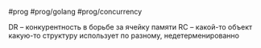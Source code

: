 #prog #prog/golang #prog/concurrency 

DR – конкурентность в борьбе за ячейку памяти
RC – какой-то объект какую-то структуру использует по разному, недетерменированно
